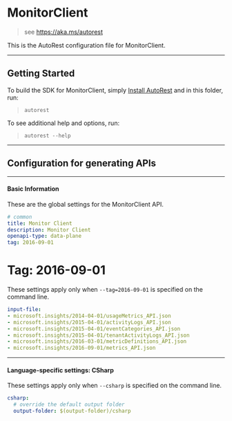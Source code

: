 # MonitorClient
    
> see https://aka.ms/autorest

This is the AutoRest configuration file for MonitorClient.



---
## Getting Started 
To build the SDK for MonitorClient, simply [Install AutoRest](https://aka.ms/autorest/install) and in this folder, run:

> `autorest`

To see additional help and options, run:

> `autorest --help`
---

## Configuration for generating APIs


---
#### Basic Information 
These are the global settings for the MonitorClient API.

``` yaml
# common 
title: Monitor Client
description: Monitor Client
openapi-type: data-plane
tag: 2016-09-01

```


# Tag: 2016-09-01

These settings apply only when `--tag=2016-09-01` is specified on the command line.

``` yaml $(tag) == '2016-09-01'
input-file:
- microsoft.insights/2014-04-01/usageMetrics_API.json
- microsoft.insights/2015-04-01/activityLogs_API.json
- microsoft.insights/2015-04-01/eventCategories_API.json
- microsoft.insights/2015-04-01/tenantActivityLogs_API.json
- microsoft.insights/2016-03-01/metricDefinitions_API.json
- microsoft.insights/2016-09-01/metrics_API.json

```


---
#### Language-specific settings: CSharp

These settings apply only when `--csharp` is specified on the command line.

``` yaml $(csharp)
csharp:
  # override the default output folder
  output-folder: $(output-folder)/csharp
```

